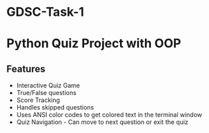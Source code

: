 # GDSC-Task-1
# Python Quiz Project with OOP

## Features
- Interactive Quiz Game
- True/False questions
- Score Tracking
- Handles skipped questions
- Uses ANSI color codes to get colored text in the terminal window
- Quiz Navigation - Can move to next question or exit the quiz
